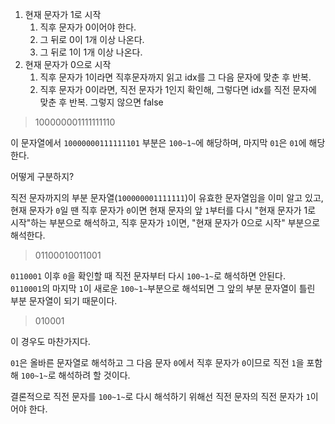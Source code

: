1. 현재 문자가 1로 시작
   1. 직후 문자가 0이어야 한다.
   1. 그 뒤로 0이 1개 이상 나온다.
   1. 그 뒤로 1이 1개 이상 나온다.
1. 현재 문자가 0으로 시작
   1. 직후 문자가 1이라면 직후문자까지 읽고 idx를 그 다음 문자에 맞춘 후 반복.
   1. 직후 문자가 0이라면, 직전 문자가 1인지 확인해, 그렇다면 idx를 직전 문자에 맞춘 후 반복. 그렇지 않으면 false

> 100000001111111110

이 문자열에서 `10000000111111101` 부분은 `100~1~`에 해당하며, 마지막 `01`은 `01`에 해당한다.

어떻게 구분하지?

직전 문자까지의 부분 문자열(`100000001111111`)이 유효한 문자열임을 이미 알고 있고, 현재 문자가 `0`일 땐 직후 문자가 `0`이면 현재 문자의 앞 `1`부터를 다시 "현재 문자가 1로 시작"하는 부분으로 해석하고, 직후 문자가 `1`이면, "현재 문자가 0으로 시작" 부분으로 해석한다.

> 01100010011001

`0110001` 이후 `0`을 확인할 때 직전 문자부터 다시 `100~1~`로 해석하면 안된다.  
`0110001`의 마지막 `1`이 새로운 `100~1~`부분으로 해석되면 그 앞의 부분 문자열이 틀린 부분 문자열이 되기 때문이다.

> 010001

이 경우도 마찬가지다.

`01`은 올바른 문자열로 해석하고 그 다음 문자 `0`에서 직후 문자가 `0`이므로 직전 `1`을 포함해 `100~1~`로 해석하려 할 것이다.

결론적으로 직전 문자를 `100~1~`로 다시 해석하기 위해선 직전 문자의 직전 문자가 `1`이어야 한다.
